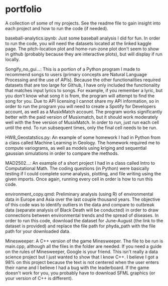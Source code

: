 # portfolio
A collection of some of my projects. See the readme file to gain insight into each project and how to run the code (if needed).

baseball-analytics.ipynb: Just some baseball analysis I did for fun. In order to run the code, you will need the datasets located at the linked kaggle page. The pitch-location plot and home-run-zone plot don't seem to show in github (probably because they are interactive plots), but will display if run locally.

Songify_no_gui...: This is a portion of a Python program I made to recommend songs to users (primary concepts are Natural Language Processing and the use of APIs). Because the other functionalities required datasets that are too large for Github, I have only included the functionality that matches input lyrics to songs. For example, if you remember a lyric, but you don't know what song it is from, the program will attempt to find the song for you. Due to API licensing I cannot share my API information, so in order to run the program you will need to create a Spotify for Developers account, as well as a MusixMatch account. The program works significantly better with the paid version of Musixmatch, but it should work moderately well with the free version of MusixMatch. In order to run, just run each cell until the end. To run subsequent times, only the final cell needs to be run.

HW8_Geostatstics.py: An example of some homework I had in Python from a class called Machine Learning in Geology. The homework required me to compute variograms, as well as models using kriging and sequential gaussian simulations in order to compare the methods. 

MAD2502...: An example of a short project I had in a class called Intro to Computational Math. The coding questions (in Python) were basically testing if I could complete some analysis, plotting, and file writing using the given imports. Once again, running every cell in order is how to run this code.

environment_copy.qmd: Preliminary analysis (using R) of environmental data in Europe and Asia over the last couple thousand years. The objective of this code was to identify outliers in the data and compare to outbreak data (separate analysis of Black Death will be conducted) in order to draw connections between environmental trends and the spread of diseases. In order to run this code, download the dataset for June-August (the link to the dataset is provided) and replace the file path for phyda_path with the file path for your downloaded data.

Minesweeper: A C++ version of the game Minesweeper. The file to be run is main.cpp, although all the files in the folder are needed. If you need a guide on the rules of Minesweeper, Google is your friend. This isn't really a data science project but I just wanted to show that I know C++. I believe I got a 98% on this project because the text is not centered when the user enters their name and I believe I had a bug with the leaderboard. If the game doesn't work for you, you probably have to download SFML graphics (or your version of C++ is different).
